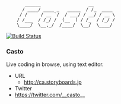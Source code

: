 ```

       ______                  __
      / ____/ ____ _   _____  / /_  ____
     / /     / __ `/  / ___/ / __/ / __ \
    / /___  / /_/ /  (__  ) / /_  / /_/ /
    \____/  \__,_/  /____/  \__/  \____/

```

[![Build Status](https://travis-ci.org/hikarock/casto.svg?branch=master)](https://travis-ci.org/hikarock/casto)


### Casto

Live coding in browse, using text editor.

- URL
  - http://ca.storyboards.jp
- Twitter
 - https://twitter.com/__casto__


